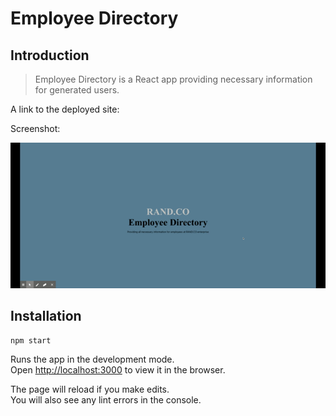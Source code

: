 # Employee Directory

## Introduction

> Employee Directory is a React app providing necessary information for generated users. 

A link to the deployed site:

Screenshot:

<img src="empdirect/Assets/ReactApp.gif"> </img>

## Installation

`npm start`

Runs the app in the development mode.\
Open [http://localhost:3000](http://localhost:3000) to view it in the browser.

The page will reload if you make edits.\
You will also see any lint errors in the console.
